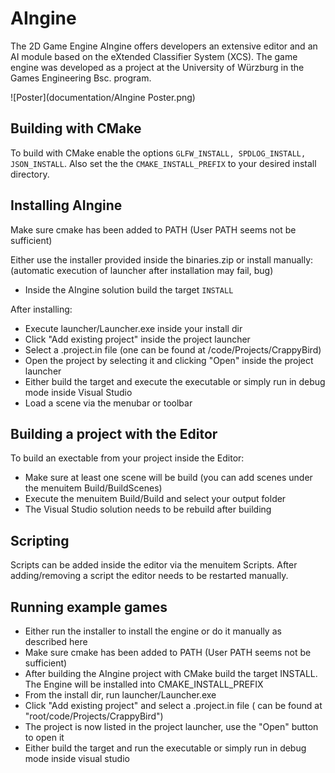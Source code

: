 # AIngine

The 2D Game Engine AIngine offers developers an extensive editor and an AI module based on the eXtended Classifier System (XCS).
The game engine was developed as a project at the University of Würzburg in the Games Engineering Bsc. program.

![Poster](documentation/AIngine Poster.png)

## Building with CMake

To build with CMake enable the options `GLFW_INSTALL, SPDLOG_INSTALL, JSON_INSTALL`.
Also set the the `CMAKE_INSTALL_PREFIX` to your desired install directory.

## Installing AIngine

Make sure cmake has been added to PATH (User PATH seems not be sufficient)

Either use the installer provided inside the binaries.zip or install manually:
(automatic execution of launcher after installation may fail, bug)

- Inside the AIngine solution build the target `INSTALL`

After installing:

- Execute launcher/Launcher.exe inside your install dir
- Click "Add existing project" inside the project launcher
- Select a .project.in file (one can be found at /code/Projects/CrappyBird)
- Open the project by selecting it and clicking "Open" inside the project launcher
- Either build the target and execute the executable or simply run in debug mode inside Visual Studio
- Load a scene via the menubar or toolbar

## Building a project with the Editor

To build an exectable from your project inside the Editor:

- Make sure at least one scene will be build (you can add scenes under the menuitem Build/BuildScenes)
- Execute the menuitem Build/Build and select your output folder
- The Visual Studio solution needs to be rebuild after building

## Scripting

Scripts can be added inside the editor via the menuitem Scripts. After adding/removing a script the editor needs to be restarted manually.

## Running example games

- Either run the installer to install the engine or do it manually as described here
- Make sure cmake has been added to PATH (User PATH seems not be sufficient)
- After building the AIngine project with CMake build the target INSTALL. The Engine will be installed into CMAKE_INSTALL_PREFIX
- From the install dir, run launcher/Launcher.exe
- Click "Add existing project" and select a .project.in file ( can be found at "root/code/Projects/CrappyBird")
- The project is now listed in the project launcher, use the "Open" button to open it
- Either build the target and run the executable or simply run in debug mode inside visual studio

